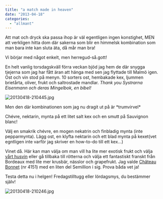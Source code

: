 ```yaml
---
title: "a match made in heaven"
date: "2013-04-18"
categories: 
  - "allmant"
---
```


Att mat och dryck ska passa ihop är väl egentligen ingen konstighet, MEN att verkligen hitta dom där sakerna som blir en himmelsk kombination som man bara inte kan sluta äta, då mår man bra!

Vi börjar med något enkelt, men herregud-så.gott!

En helt vanlig torsdagskväll förra veckan bjöd jag hem de där snygga tjejerna som jag har fått äran att hänga med sen jag flyttade till Malmö igen. Ost och vin stod på menyn. 10 sorters ost, hembakade kex, ljummen brietårta, oliver, frukt och saltrostade mandlar. _Thank you Systrarna Eisenmann och deras Mingelbok, en bibel!_

![20130418-210445.jpg](/static/img/20130418-210445.jpg)

Men den där kombinationen som jag nu dragit ut på är \*trumvirvel\*

Chévre, nektarin, mynta på ett litet salt kex och en smutt på Sauvignon blanc!

Välj en smakrik chévre, en mogen nekatrin och finbladig mynta (inte pepparmynta). Lägg ost, en klyfta nektarin och ett blad mynta på kexet(vet egntligen inte varför jag skriver en how-to-do till ett kex...)

Vinet då. Här kan man välja om man vill ha lite mer exotisk frukt och välja [vårt husvin](https://www.systembolaget.se/Sok-dryck/Dryck/?searchquery=12000&artikelId=190680&varuNr=12000&referringUrl=%2fTemplates%2fPublic%2fPages%2fGlobalSearchPage.aspx%3fsearchquery%3d12000%26id%3d1594%26epslanguage%3dsv "12000") eller gå tillbaka till rötterna och välja ett fantastiskt franskt från Bordeaux med lite mer krusbär, nässlor och grapefrukt. Jag valde [Château Bonnet](https://www.systembolaget.se/Sok-dryck/Dryck/?searchquery=bonnet&sortfield=Default&sortdirection=Ascending&hitsoffset=0&page=1&searchview=All&groupfiltersheader=Default&artikelId=2760&varuNr=4151&filters=searchquery%2c "Bonnet") (nr 4151) med en liten del Semillion i sig. Prova båda vet ja!

Testa detta nu i helgen! Fredagstilltugg eller lördagsmys, du bestämmer själv!

![20130418-210246.jpg](/static/img/20130418-210246.jpg)
